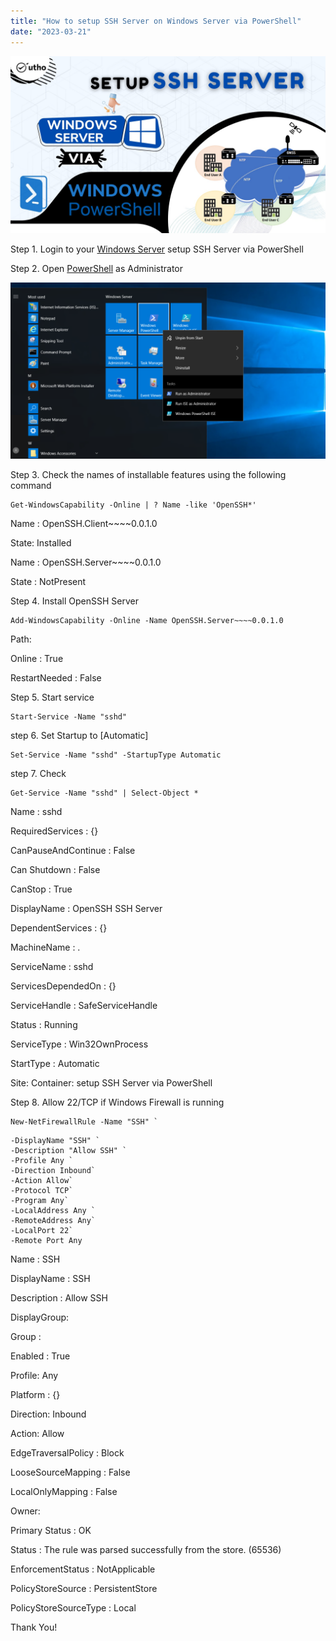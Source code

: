 ```yaml
---
title: "How to setup SSH Server on Windows Server via PowerShell"
date: "2023-03-21"
---
```


![setup SSH Server via PowerShell](images/How-to-setup-SSH-Server-on-Windows-Server-via-PowerShell_utho.jpg)

Step 1. Login to your [Windows Server](https://utho.com/docs/tutorial/how-to-connect-virtual-server-remotely-using-rdp-in-windows-os/) setup SSH Server via PowerShell

Step 2. Open [PowerShell](https://learn.microsoft.com/en-us/powershell/) as Administrator

![setup SSH Server via PowerShell](images/Screenshot_0-2-1024x572.png)

Step 3. Check the names of installable features using the following command

```
Get-WindowsCapability -Online | ? Name -like 'OpenSSH*'
```

Name : OpenSSH.Client~~~~0.0.1.0

State: Installed

Name : OpenSSH.Server~~~~0.0.1.0

State : NotPresent

Step 4. Install OpenSSH Server

```
Add-WindowsCapability -Online -Name OpenSSH.Server~~~~0.0.1.0
```

Path:

Online : True

RestartNeeded : False

Step 5. Start service

```
Start-Service -Name "sshd"
```

step 6. Set Startup to \[Automatic\]

```
Set-Service -Name "sshd" -StartupType Automatic
```

step 7. Check

```
Get-Service -Name "sshd" | Select-Object *
```

Name : sshd

RequiredServices : {}

CanPauseAndContinue : False

Can Shutdown : False

CanStop : True

DisplayName : OpenSSH SSH Server

DependentServices : {}

MachineName : .

ServiceName : sshd

ServicesDependedOn : {}

ServiceHandle : SafeServiceHandle

Status : Running

ServiceType : Win32OwnProcess

StartType : Automatic

Site: Container: setup SSH Server via PowerShell

Step 8. Allow 22/TCP if Windows Firewall is running

```
New-NetFirewallRule -Name "SSH" `
```

```
-DisplayName "SSH" `
-Description "Allow SSH" `
-Profile Any `
-Direction Inbound`
-Action Allow`
-Protocol TCP`
-Program Any`
-LocalAddress Any `
-RemoteAddress Any`
-LocalPort 22`
-Remote Port Any
```

Name : SSH

DisplayName : SSH

Description : Allow SSH

DisplayGroup:

Group :

Enabled : True

Profile: Any

Platform : {}

Direction: Inbound

Action: Allow

EdgeTraversalPolicy : Block

LooseSourceMapping : False

LocalOnlyMapping : False

Owner:

Primary Status : OK

Status : The rule was parsed successfully from the store. (65536)

EnforcementStatus : NotApplicable

PolicyStoreSource : PersistentStore

PolicyStoreSourceType : Local

Thank You!
